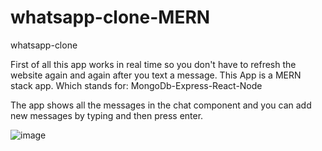 # whatsapp-clone-MERN
whatsapp-clone


First of all this app works in real time so you don't have to refresh the website again and again after you text a message. This App is a MERN stack app.
Which stands for:
MongoDb-Express-React-Node

The app shows all the messages in the chat component and you can add new messages by typing and then press enter.

![image](https://user-images.githubusercontent.com/51292104/93769385-63677180-fc23-11ea-98a1-42cdf2449b71.png)
